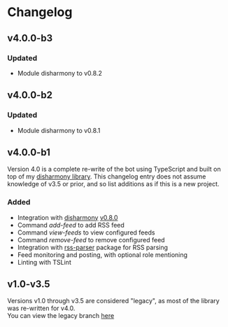 # Changelog
## v4.0.0-b3
### Updated
- Module disharmony to v0.8.2

## v4.0.0-b2
### Updated
- Module disharmony to v0.8.1

## v4.0.0-b1
Version 4.0 is a complete re-write of the bot using TypeScript and built on top of my [disharmony library](https://github.com/benji7425/disharmony).
This changelog entry does not assume knowledge of v3.5 or prior, and so list additions as if this is a new project.

### Added
- Integration with [disharmony](https://github.com/benji7425/disharmony) [v0.8.0](https://www.npmjs.com/package/disharmony/v/0.8.0)
- Command *add-feed* to add RSS feed
- Command *view-feeds* to view configured feeds
- Command *remove-feed* to remove configured feed
- Integration with [rss-parser](https://www.npmjs.com/package/rss-parser) package for RSS parsing
- Feed monitoring and posting, with optional role mentioning
- Linting with TSLint

## v1.0-v3.5
Versions v1.0 through v3.5 are considered "legacy", as most of the library was re-written for v4.0.  
You can view the legacy branch [here](https://github.com/benji7425/discord-rss-fetcher/tree/legacy)